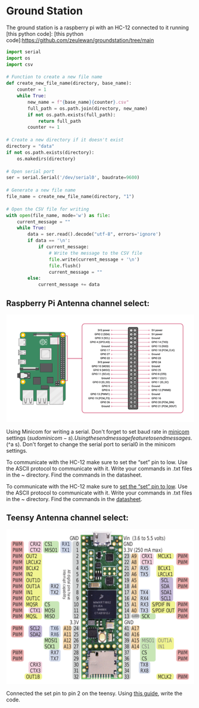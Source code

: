 # Ground Station


The ground station is a raspberry pi with an HC-12 connected to it running [this python code]:
[this python code]:https://github.com/zeulewan/groundstation/tree/main

``` py
import serial
import os
import csv

# Function to create a new file name
def create_new_file_name(directory, base_name):
    counter = 1
    while True:
        new_name = f"{base_name}{counter}.csv"
        full_path = os.path.join(directory, new_name)
        if not os.path.exists(full_path):
            return full_path
        counter += 1

# Create a new directory if it doesn't exist
directory = "data"
if not os.path.exists(directory):
    os.makedirs(directory)

# Open serial port
ser = serial.Serial('/dev/serial0', baudrate=9600)

# Generate a new file name
file_name = create_new_file_name(directory, "1")

# Open the CSV file for writing
with open(file_name, mode='w') as file:
    current_message = ""
    while True:
        data = ser.read().decode("utf-8", errors='ignore')
        if data == '\n':
            if current_message:
                # Write the message to the CSV file
                file.write(current_message + '\n')
                file.flush()
                current_message = ""
        else:
            current_message += data

```

## Raspberry Pi Antenna channel select:
![rpi](rpipinout.png)


 Using Minicom for writing a serial. Don't forget to set baud rate in [minicom] settings ($sudo minicom -s). Using the send message feature to send messages. ($^a s). Don't forget to change the serial port to serial0 in the minicom settings.

To communicate with the HC-12 make sure to set the “set” pin to low. Use the ASCII protocol to communicate with it. Write your commands in .txt files in the ~ directory. Find the commands in the datasheet.

[Following this guide.]: https://howtomechatronics.com/tutorials/arduino/arduino-and-hc-12-long-range-wireless-communication-module/

[minicom]:https://www.waveshare.com/wiki/Raspberry_Pi_Tutorial_Series:_Serial

To communicate with the HC-12 make sure to [set the “set” pin to low]. Use the ASCII protocol to communicate with it. Write your commands in .txt files in the ~ directory. Find the commands in the [datasheet].

[set the “set” pin to low]: https://embeddedcomputing.com/technology/processing/interface-io/quick-start-raspberry-pi-gpio-terminal-interface

[datasheet]: https://www.elecrow.com/download/HC-12.pdf

## Teensy Antenna channel select:

![teensypinout](teensypinout.png)

Connected the set pin to pin 2 on the teensy. Using [this guide], write the code.

[this guide]: https://howtomechatronics.com/tutorials/arduino/arduino-and-hc-12-long-range-wireless-communication-module/